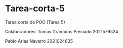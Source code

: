 # Tarea-corta-5
Tarea corta de POO (Tarea 5)

Colaboradores:
Tomas Granados Preciado 2021579524 

Pablo Arias Navarro 2021024635
